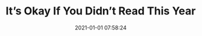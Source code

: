 ---
date: 2021-01-01 07:58:24
link:
  source: pocket
  source_url: https://getpocket.com
  text: It’s Okay If You Didn’t Read This Year
  url: https://electricliterature.com/its-okay-if-you-didnt-read-this-year/
source: pocket
syndicated:
- type: pocket
  url: https://electricliterature.com/its-okay-if-you-didnt-read-this-year/
- type: mastodon
  url: https://mastodon.technology/users/roytang/statuses/105479406766467238
- type: twitter
  url: https://twitter.com/roytang/statuses/1344916345347969026/
title: It’s Okay If You Didn’t Read This Year
---